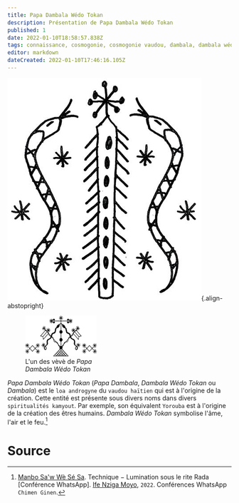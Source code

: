 ```yaml
---
title: Papa Dambala Wédo Tokan
description: Présentation de Papa Dambala Wédo Tokan
published: 1
date: 2022-01-10T18:58:57.838Z
tags: connaissance, cosmogonie, cosmogonie vaudou, dambala, dambala wédo, dambala wédo tokan, esprit, esprit serpent, esprit vaudou, loa, loa primordial, loa serpent, loa solaire, loa vaudou, papa danbala, papa danbala wédo tokan, serpent, énergie primordiale
editor: markdown
dateCreated: 2022-01-10T17:46:16.105Z
---
```


![damballah-wedo-simple.jpg](/images/symboles/veve/damballah-wedo-simple.jpg){.align-abstopright}

<figure class="image image-style-align-right image_resized" style="width: 32%;">
   <img src="/images/symboles/veve/damballah-wedo-complex.jpg">
   <figcaption>
      L'un des vèvè de <i>Papa Dambala Wédo Tokan</i><br/>
   </figcaption>
</figure>

*Papa Dambala Wédo Tokan* (*Papa Dambala*, *Dambala Wédo Tokan* ou *Dambala*) est le `loa androgyne` du `vaudou haïtien` qui est à l'origine de la création.
Cette entité est présente sous divers noms dans divers `spiritualités kamyout`. Par exemple, son équivalent `Yorouba` est à l'origine de la création des êtres humains.
*Dambala Wédo Tokan* symbolise l'âme, l'air et le feu.[^1]

# Source

[^1]:  [Manbo Sa'w Wè Sé Sa](https://www.facebook.com/rosmywaystv). Technique − Lumination sous le rite Rada [Conférence WhatsApp]. [Ife Nziga Moyo](https://www.facebook.com/IF%C3%89-Nzinga-Moyo-102447998373899/), `2022`. Conférences WhatsApp `Chimen Ginen`.